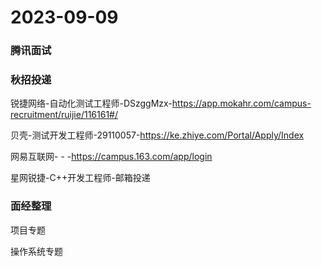 # 2023-09-09

### 腾讯面试

### 秋招投递

锐捷网络-自动化测试工程师-DSzggMzx-https://app.mokahr.com/campus-recruitment/ruijie/116161#/

贝壳-测试开发工程师-29110057-https://ke.zhiye.com/Portal/Apply/Index

网易互联网- - -https://campus.163.com/app/login

星网锐捷-C++开发工程师-邮箱投递

### 面经整理

项目专题

操作系统专题